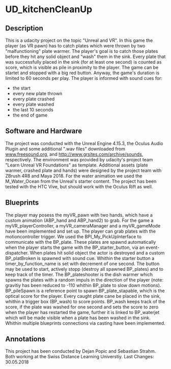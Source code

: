 # UD_kitchenCleanUp

## Description

This is a udacity project on the topic "Unreal and VR". In this game the player (as VR pawn) has to catch plates which were thrown by two "malfunctioning" plate warmer. The player's goal is to catch those plates before they hit any solid object and "wash" them in the sink. Every plate that was successfully placed in the sink (for at least one second) is counted as score, which is visible as pile in proximity to the player. 
The game can be startet and stopped with a big red button. Anyway, the game's duration is limited to 60 seconds per play. The player is informed with sound cues for:
- the start
- every new plate thrown 
- every plate crashed
- every plate washed
- the last 10 seconds
- the end of game

## Software and Hardware

The project was conducted with the Unreal Engine 4.15.3, the Oculus Audio Plugin and some additional ".wav files" downloaded from www.freesound.org, and http://www.grsites.com/archive/sounds, respectively. The environment was provided by udacity's project team "Learn Unreal VR Foundations" as template. Additional assets (plate warmer, crashed plate and hands) were designed by the project team with ZBrush 4R8 and Maya 2018. For the water animation we used the M_Water_Ocean from the Unreal's starter content.
The project has been tested with the HTC Vive, but should work with the Oculus Rift as well.

## Blueprints

The player may posess the myVR_pawn with two hands, which have a custom animation (ABP_hand and ABP_hand2) to grab. For the game a myVR_playerController, a myVR_cameraManager and a myVR_gameMode have been implemented and set up. The player can grab plates with the motioncontroller trigger. We used the BPI_My_PickUpInterface to communicate with the BP_plate. These plates are spawnd automatically when the player starts the game with the BP_starter_button, via an event-dispatcher. When plates hit solid object the actor is destroyed and a custom BP_platBroken is spawned with sound cue. Whithin the starter button a timer_by_function_name is set with decrement of one second. The button may be used to start, actively stopp (destroy all spawned BP_plates) and to keep track of the timer. The BP_plateshooter is the dish warmer which spawns the plates with a random impuls in the direction of the player (note: gravitiy has been reduced to -110 whithin BP_plate to slow down motions). BP_pileSpawn is a reference point to spawn BP_plate_stapable, which is the optical score for the player. Every caught plate cane be placed in the sink, whithin a trigger box (BP_wash) to score points. BP_wash keeps track of the score, if the plate was washed for one second and sets the score to zero when the player has restarted the game, further it is linked to BP_waterjet which will be made visible when a plate has been washed in the sink. Whithin multiple blueprints connections via casting have been implemented.

## Annotations

This project has been conducted by Dejan Popic and Sebastian Strahm. Both working at the Swiss Distance Learning Universtiy.
Last Changes: 30.05.2018
